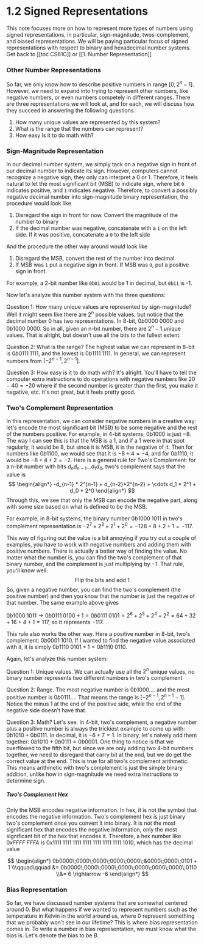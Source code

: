# 1.2 Signed Representations

This note focuses more on how to represent more types of numbers using signed representations, in particular, sign-magnitude, twos-complement, and biased representations. We will be paying particular focus of signed representations with respect to binary and hexadecimal number systems. 
Get back to [[toc CS61C]] or [[1. Number Representation]]

### Other Number Representations
So far, we only know how to describe positive numbers in range $[0, 2^n-1]$. However, we need to expand into trying to represent other numbers, like negative numbers, or even numbers competely in different ranges. There are three representations we will look at, and for each, we will discuss how they succeed in answering the following questions. 
1. How many unique values are represented by this system?
2. What is the range that the numbers can represent?
3. How easy is it to do math with?

### Sign-Magnitude Representation

In our decimal number system, we simply tack on a negative sign in front of our decimal number to indicate its sign. However, computers cannot recognize a negative sign, they only can interpret a 0 or 1. Therefore, it feels natural to let the most significant bit (MSB) to indicate sign, where bit `0` indicates positive, and `1` indicates negative. Therefore, to convert a possibly negative decimal number into sign-magnitude binary representation, the procedure would look like
1. Disregard the sign in front for now. Convert the magnitude of the number to binary
2. If the decimal number was negative, concatenate with a `1` on the left side. If it was positive, concatenate a `0` to the left side

And the procedure the other way around would look like
1. Disregard the MSB, convert the rest of the number into decimal. 
2. If MSB was `1` put a negative sign in front. If MSB was `0`, put a positive sign in front.

For example, a 2-bit number like `0b01` would be 1 in decimal, but `0b11` is -1. 

Now let's analyze this number system with the three questions: 

Question 1: How many unique values are represented by sign-magnitude? Well it might seem like there are $2^n$ possible values, but notice that the decimal number $0$ has two representations. In 8-bit, $0b0000\;0000$ and $0b1000\;0000$. So in all, given an n-bit number, there are $2^n - 1$ unique values. That is alright, but doesn't use all the bits to the fullest extent.

Question 2: What is the range? The highest value we can represent in 8-bit is $0b0111\;1111$, and the lowest is $0b1111\;1111$. In general, we can represent numbers from $[-2^{n-1}, 2^{n-1}]$.

Question 3: How easy is it to do math with? It's alright. You'll have to tell the computer extra instructions to do operations with negative numbers like $20 - 40 = -20$ where if the second number is greater than the first, you make it negative, etc. It's not great, but it feels pretty good.

### Two's Complement Representation
In this representation, we can consider negative numbers in a creative way: let's encode the most significant bit (MSB) to be some negative and the rest of the numbers positive. For example, in 4-bit systems, $0b1000$ is just $-8$. The way I can see this is that the MSB is a 1, and if a 1 were in that spot regularly, it would be $8$, but since it is MSB, it is the negative of it. Then for numbers like $0b1100$, we would see that it is $-8 + 4 = -4$, and for $0b1110$, it would be $-8 + 4 + 2 = -2$. Here is a general rule for Two's Complement: for a n-bit number with bits $d_nd_{n-1}\dots d_1d_0$, two's complement says that the value is
$$
\begin{align*}
-d_{n-1} * 2^{n-1} + d_{n-2}*2^{n-2} + \cdots d_1 * 2^1 + d_0 * 2^0
\end{align*}
$$
Through this, we see that only the MSB can encode the negative part, along with some size based on what is defined to be the MSB. 

For example, in 8-bit systems, the binary number $0b1000\;1011$ in two's complement representation is $-2^7 + 2^3 + 2^1 + 2^0 = -128 + 8 + 2 + 1 = -117$.

This way of figuring out the value is a bit annoying if you try out a couple of examples, you have to work with negative numbers and adding them with positive numbers. There is actually a better way of finding the value. No matter what the number is, you can find the two's complement of that binary number, and the complement is just multiplying by $-1$. That rule, you'll know well:
$$\text{Flip the bits and add 1}$$
So, given a negative number, you can find the two's complement (the positive number) and then you know that the number is just the negative of that number. The same example above gives 

$0b1000\;1011 \rightarrow 0b0111\;0100 + 1 = 0b0111\;0101 = 2^6 + 2^5 + 2^4 + 2^2 = 64 + 32 + 16 + 4 + 1 = 117$, so it represents $-117$. 

This rule also works the other way. Here a positive number in 8-bit, two's complement: $0b0001\;1010$. If I wanted to find the negative value associated with it, it is simply $0b1110\;0101 + 1 = 0b1110\;0110$. 

Again, let's analyze this number system:

Question 1: Unique values. We can actually use all the $2^n$ unique values, no binary number represents two different numbers in two's complement

Question 2: Range. The most negative number is $0b1000\dots$. and the most positive number is $0b0111\dots$. That means the range is $[-2^{n-1}, 2^{n-1} - 1]$. Notice the minus 1 at the end of the positive side, while the end of the negative side doesn't have that. 

Question 3: Math? Let's see. In 4-bit, two's complement, a negative number plus a positive number is always the trickiest example to come up with: $0b1010 + 0b0111$. In decimal, it is $-6 + 7 = 1$. In binary, let's naively add them together: $0b1010 + 0b0111 = 0b0001$. One thing to notice is that we overflowed to the fifth bit, but since we are only adding two 4-bit numbers together, we need to disregard that carry bit at the end, but we do get the correct value at the end. This is true for all two's complement arithmetic. This means arithmetic with two's complement is just the simple binary addition, unlike how in sign-magnitude we need extra instructions to determine sign. 

##### Two's Complement Hex
Only the MSB encodes negative information. In hex, it is not the symbol that encodes the negative information. Two's complement hex is just binary two's complement once you convert it into binary. It is not the most significant hex that encodes the negative information, only the most significant bit of the hex that encodes it. Therefore, a hex number like $0xFFFF\;FFFA$ is $0x1111\;1111\;1111\;1111\;1111\;1111\;1111\;1010$, which has the decimal value 

$$
\begin{align*}
0b0000\;0000\;0000\;0000\;0000\;&0000\;0000\;0101 + 1 \\\qquad\qquad &= 0b0000\;0000\;0000\;0000\;0000\;0000\;0000\;0110 \\&= 6 \rightarrow -6
\end{align*}
$$
### Bias Representation
So far, we have discussed number systems that are somewhat centered around 0. But what happens if we wanted to represent numbers such as the temperature in Kelvin in the world around us, where $0$ represent something that we probably won't see in our lifetime? This is where bias representation comes in. To write a number in bias representation, we must know what the bias is. Let's denote the bias to be $B$. 



